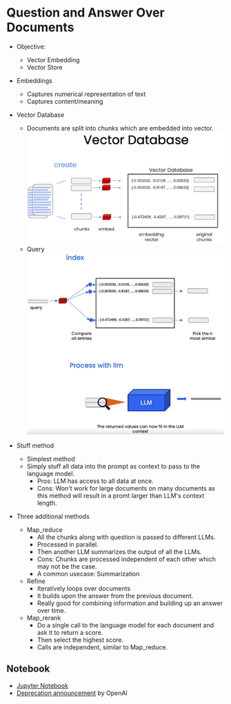 # Question and Answer Over Documents

- Objective:
  - Vector Embedding
  - Vector Store

- Embeddings
  - Captures numerical representation of text
  - Captures content/meaning

- Vector Database
  - Documents are split into chunks which are embedded into vector.
  ![Vector Database Embedding](../images/vector_database_embedding.png)
  - Query
  ![Vector Database Query](../images/vector_database_query.png)

- Stuff method
  - Simplest method
  - Simply stuff all data into the prompt as context to pass to the language model.
    - Pros: LLM has access to all data at once.
    - Cons: Won't work for large documents on many documents as this method will result in a promt larger than LLM's context length.

- Three additional methods
  - Map_reduce
    - All the chunks along with question is passed to different LLMs.
    - Processed in parallel.
    - Then another LLM summarizes the output of all the LLMs.
    - Cons: Chunks are processed independent of each other which may not be the case.
    - A common usecase: Summarization
  - Refine
    - Iteratively loops over documents
    - It builds upon the answer from the previous document.
    - Really good for combining information and building up an answer over time.
  - Map_rerank
    - Do a single call to the language model for each document and ask it to return a score.
    - Then select the highest score.
    - Calls are independent, similar to Map_reduce.

## Notebook

- [Jupyter Notebook](../code/L4-QnA.ipynb)
- [Deprecation announcement](https://platform.openai.com/docs/deprecations/2023-07-06-gpt-and-embeddings) by OpenAI
